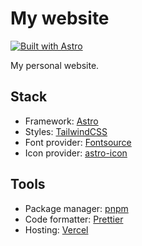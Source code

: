 # My website

[![Built with Astro](https://astro.badg.es/v2/built-with-astro/small.svg)](https://astro.build)

My personal website.

## Stack

- Framework: [Astro](https://astro.build/)
- Styles: [TailwindCSS](https://tailwindcss.com/)
- Font provider: [Fontsource](https://fontsource.org/)
- Icon provider: [astro-icon](https://github.com/natemoo-re/astro-icon)

## Tools

- Package manager: [pnpm](https://pnpm.io/)
- Code formatter: [Prettier](https://prettier.io/)
- Hosting: [Vercel](https://vercel.com/)
